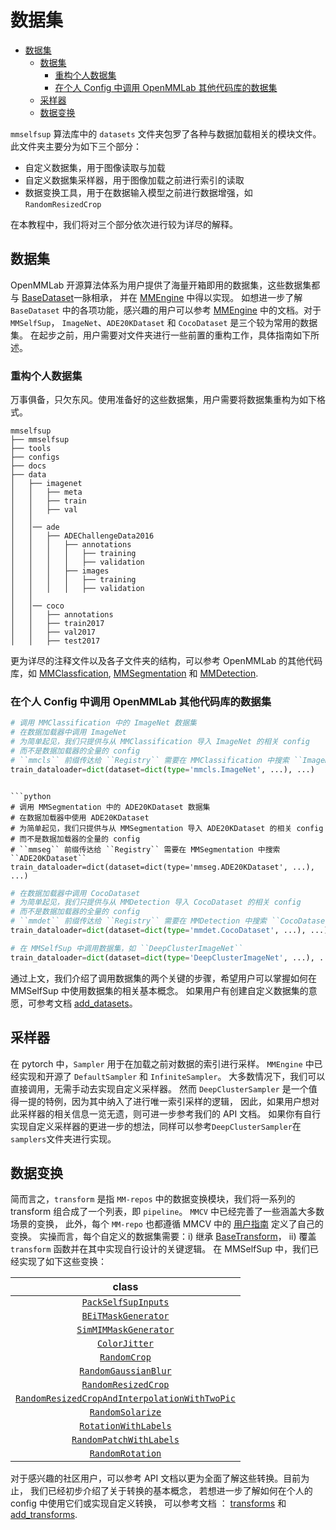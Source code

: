 # 数据集

- [数据集](#数据集)
  - [数据集](#数据集-1)
    - [重构个人数据集](#重构个人数据集)
    - [在个人 Config 中调用 OpenMMLab 其他代码库的数据集](#在个人-config-中调用-openmmlab-其他代码库的数据集)
  - [采样器](#采样器)
  - [数据变换](#数据变换)

`mmselfsup` 算法库中的 `datasets` 文件夹包罗了各种与数据加载相关的模块文件。
此文件夹主要分为如下三个部分：

- 自定义数据集，用于图像读取与加载
- 自定义数据集采样器，用于图像加载之前进行索引的读取
- 数据变换工具，用于在数据输入模型之前进行数据增强，如 `RandomResizedCrop`

在本教程中，我们将对三个部分依次进行较为详尽的解释。

## 数据集

OpenMMLab 开源算法体系为用户提供了海量开箱即用的数据集，这些数据集都与 [BaseDataset](https://github.com/open-mmlab/mmengine/blob/429bb27972bee1a9f3095a4d5f6ac5c0b88ccf54/mmengine/dataset/base_dataset.py#L116)一脉相承，
并在 [MMEngine](https://github.com/open-mmlab/mmengine) 中得以实现。 如想进一步了解 `BaseDataset` 中的各项功能，感兴趣的用户可以参考 [MMEngine](https://mmengine.readthedocs.io/en/latest/advanced_tutorials/basedataset.html) 中的文档。对于 `MMSelfSup`， `ImageNet`、`ADE20KDataset`  和 `CocoDataset` 是三个较为常用的数据集。 在起步之前，用户需要对文件夹进行一些前置的重构工作，具体指南如下所述。

### 重构个人数据集

万事俱备，只欠东风。使用准备好的这些数据集，用户需要将数据集重构为如下格式。

```
mmselfsup
├── mmselfsup
├── tools
├── configs
├── docs
├── data
│   ├── imagenet
│   │   ├── meta
│   │   ├── train
│   │   ├── val
│   │
│   │── ade
│   │   ├── ADEChallengeData2016
│   │   │   ├── annotations
│   │   │   │   ├── training
│   │   │   │   ├── validation
│   │   │   ├── images
│   │   │   │   ├── training
│   │   │   │   ├── validation
│   │
│   │── coco
│   │   ├── annotations
│   │   ├── train2017
│   │   ├── val2017
│   │   ├── test2017
```

更为详尽的注释文件以及各子文件夹的结构，可以参考 OpenMMLab 的其他代码库，如 [MMClassfication](https://github.com/open-mmlab/mmclassification),
[MMSegmentation](https://github.com/open-mmlab/mmsegmentation) 和 [MMDetection](https://github.com/open-mmlab/mmdetection).

### 在个人 Config 中调用 OpenMMLab 其他代码库的数据集

```python
# 调用 MMClassification 中的 ImageNet 数据集
# 在数据加载器中调用 ImageNet
# 为简单起见，我们只提供与从 MMClassification 导入 ImageNet 的相关 config
# 而不是数据加载器的全量的 config
# ``mmcls`` 前缀传达给 ``Registry`` 需要在 MMClassification 中搜索 ``ImageNet``
train_dataloader=dict(dataset=dict(type='mmcls.ImageNet', ...), ...)
```

````

```python
# 调用 MMSegmentation 中的 ADE20KDataset 数据集
# 在数据加载器中使用 ADE20KDataset
# 为简单起见，我们只提供与从 MMSegmentation 导入 ADE20KDataset 的相关 config
# 而不是数据加载器的全量的 config
# ``mmseg`` 前缀传达给 ``Registry`` 需要在 MMSegmentation 中搜索 ``ADE20KDataset``
train_dataloader=dict(dataset=dict(type='mmseg.ADE20KDataset', ...), ...)
````

```python
# 在数据加载器中调用 CocoDataset
# 为简单起见，我们只提供与从 MMDetection 导入 CocoDataset 的相关 config
# 而不是数据加载器的全量的 config
# ``mmdet`` 前缀传达给 ``Registry`` 需要在 MMDetection 中搜索 ``CocoDataset``
train_dataloader=dict(dataset=dict(type='mmdet.CocoDataset', ...), ...)
```

```python
# 在 MMSelfSup 中调用数据集，如 ``DeepClusterImageNet``
train_dataloader=dict(dataset=dict(type='DeepClusterImageNet', ...), ...)
```

通过上文，我们介绍了调用数据集的两个关键的步骤，希望用户可以掌握如何在 MMSelfSup 中使用数据集的相关基本概念。 如果用户有创建自定义数据集的意愿，可参考文档 [add_datasets](./add_datasets.md)。

## 采样器

在 pytorch 中，`Sampler` 用于在加载之前对数据的索引进行采样。 `MMEngine` 中已经实现和开源了 `DefaultSampler` 和
`InfiniteSampler`。 大多数情况下，我们可以直接调用，无需手动去实现自定义采样器。 然而 `DeepClusterSampler` 是一个值得一提的特例，因为其中纳入了进行唯一索引采样的逻辑， 因此，如果用户想对此采样器的相关信息一览无遗，则可进一步参考我们的 API 文档。 如果你有自行实现自定义采样器的更进一步的想法，同样可以参考`DeepClusterSampler`在`samplers`文件夹进行实现。

## 数据变换

简而言之，`transform` 是指 `MM-repos` 中的数据变换模块，我们将一系列的 transform 组合成了一个列表，即 `pipeline`。
`MMCV` 中已经完善了一些涵盖大多数场景的变换， 此外，每个 `MM-repo` 也都遵循 MMCV 中的 [用户指南](https://github.com/open-mmlab/mmcv/blob/dev-2.x/docs/zh_cn/understand_mmcv/data_transform.md) 定义了自己的变换。 实操而言，每个自定义的数据集需要：i) 继承 [BaseTransform](https://github.com/open-mmlab/mmcv/blob/19a024155a0b710568c2faeae07dead2a5550392/mmcv/transforms/base.py#L6)，
ii) 覆盖 `transform` 函数并在其中实现自行设计的关键逻辑。 在 MMSelfSup 中，我们已经实现了如下这些变换：

|                                                      class                                                      |
| :-------------------------------------------------------------------------------------------------------------: |
|                           [`PackSelfSupInputs`](mmselfsup.datasets.PackSelfSupInputs)                           |
|                           [`BEiTMaskGenerator`](mmselfsup.datasets.BEiTMaskGenerator)                           |
|                         [`SimMIMMaskGenerator`](mmselfsup.datasets.SimMIMMaskGenerator)                         |
|                                 [`ColorJitter`](mmselfsup.datasets.ColorJitter)                                 |
|                                  [`RandomCrop`](mmselfsup.datasets.RandomCrop)                                  |
|                          [`RandomGaussianBlur`](mmselfsup.datasets.RandomGaussianBlur)                          |
|                           [`RandomResizedCrop`](mmselfsup.datasets.RandomResizedCrop)                           |
| [`RandomResizedCropAndInterpolationWithTwoPic`](mmselfsup.datasets.RandomResizedCropAndInterpolationWithTwoPic) |
|                              [`RandomSolarize`](mmselfsup.datasets.RandomSolarize)                              |
|                          [`RotationWithLabels`](mmselfsup.datasets.RotationWithLabels)                          |
|                       [`RandomPatchWithLabels`](mmselfsup.datasets.RandomPatchWithLabels)                       |
|                              [`RandomRotation`](mmselfsup.datasets.RandomRotation)                              |

对于感兴趣的社区用户，可以参考 API 文档以更为全面了解这些转换。目前为止， 我们已经初步介绍了关于转换的基本概念，
若想进一步了解如何在个人的 config 中使用它们或实现自定义转换，
可以参考文档 ： [transforms](./transforms.md) 和 [add_transforms](./add_transforms.md).
